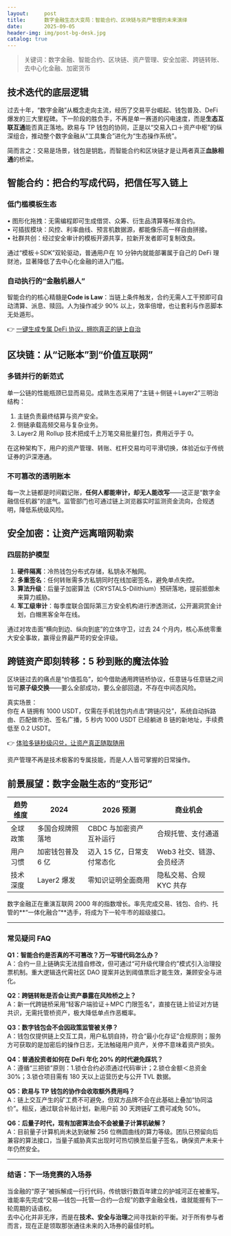 ```yaml
---
layout:     post
title:      数字金融生态大变局：智能合约、区块链与资产管理的未来演绎
date:       2025-09-05
header-img: img/post-bg-desk.jpg
catalog: true
---
```


> 关键词：数字金融、智能合约、区块链、资产管理、安全加密、跨链转账、去中心化金融、加密货币

## 技术迭代的底层逻辑  
过去十年，“数字金融”从概念走向主流，经历了交易平台崛起、钱包普及、DeFi 爆发的三大里程碑。下一阶段的胜负手，不再是单一赛道的闪电速度，而是**生态互联互通**能否真正落地。欧易与 TP 钱包的协同，正是以“交易入口＋资产中枢”的纵深组合，推动整个数字金融从“工具集合”进化为“生态操作系统”。  

简而言之：交易是场景，钱包是钥匙，而智能合约和区块链才是让两者真正**血脉相通**的桥梁。

## 智能合约：把合约写成代码，把信任写入链上  

### 低门槛模板生态  
• 图形化拖拽：无需编程即可生成借贷、众筹、衍生品清算等标准合约。  
• 可插拔模块：风控、利率曲线、预言机数据源，都能像乐高一样自由拼接。  
• 社群共创：经过安全审计的模板开源共享，拉新开发者即可复制改良。  

通过“模板＋SDK”双轮驱动，普通用户在 10 分钟内就能部署属于自己的 DeFi 理财池，显著降低了去中心化金融的进入门槛。

### 自动执行的“金融机器人”  
智能合约的核心精髓是**Code is Law**：当链上条件触发，合约无需人工干预即可自动清算、派息、赎回。人为操作减少 90% 以上，效率倍增，也让套利与作恶脚本无处遁形。  

👉 [一键生成专属 DeFi 协议，拥抱真正的链上自治](https://okxdog.com/)

## 区块链：从“记账本”到“价值互联网”  

### 多链并行的新范式  
单一公链的性能瓶颈已显而易见。成熟生态采用了“主链＋侧链＋Layer2”三明治结构：  

1. 主链负责最终结算与资产安全。  
2. 侧链承载高频交易与复杂业务。  
3. Layer2 用 Rollup 技术把成千上万笔交易批量打包，费用近乎于 0。  

在这种架构下，用户的资产管理、转账、杠杆交易均可平滑切换，体验近似于传统证券的沪深港通。

### 不可篡改的透明账本  
每一次上链都是时间戳记账，**任何人都能审计，却无人能改写**——这正是“数字金融信任机器”的底气。监管部门也可通过链上浏览器实时监测资金流向，合规透明，降低系统级风险。

## 安全加密：让资产远离暗网勒索  

### 四层防护模型  
1. **硬件隔离**：冷热钱包分布式存储，私钥永不触网。  
2. **多重签名**：任何转账需多方私钥同时在线加密签名，避免单点失控。  
3. **算法升级**：后量子加密算法（CRYSTALS-Dilithium）预研落地，提前抵御未来算力威胁。  
4. **军工级审计**：每季度联合国际第三方安全机构进行渗透测试，公开漏洞赏金计划，白帽黑客全年在线。  

通过对攻击面“横向到边、纵向到底”的立体守卫，过去 24 个月内，核心系统零重大安全事故，赢得业界最严苛的安全评级。

## 跨链资产即刻转移：5 秒到账的魔法体验  

区块链过去的痛点是“价值孤岛”，如今借助通用跨链桥协议，任意链与任意链之间皆可**原子级交换**——要么全部成功，要么全部回退，不存在中间态风险。  

真实场景：  
你在 A 链拥有 1000 USDT，仅需在手机钱包内点击“跨链闪兑”，系统自动拆路由、匹配做市池、签名广播，5 秒内 1000 USDT 已经躺进 B 链的新地址，手续费低至 0.2 USDT。  

👉 [体验多链秒级闪兑，让资产真正随取随用](https://okxdog.com/)

资产管理不再是技术极客的专属技能，而是人人皆可掌握的日常操作。

## 前景展望：数字金融生态的“变形记”  

| 趋势维度 | 2024 | 2026 预测 | 商业机会 |
|---|---|---|---|
| 全球政策 | 多国合规牌照落地 | CBDC 与加密资产互补运行 | 合规托管、支付通道 |
| 用户习惯 | 加密钱包普及 6 亿 | 迈入 15 亿，日常支付常态化 | Web3 社交、链游、会员经济 |
| 技术深度 | Layer2 爆发 | 零知识证明全面商用 | 隐私交易、合规 KYC 共存 |

数字金融正在重演互联网 2000 年的指数增长。率先完成交易、钱包、合约、托管的**“一体化融合”**选手，将成为下一轮牛市的超级接口。

---

### 常见疑问 FAQ  

**Q1：智能合约是否真的不可篡改？万一写错代码怎么办？**  
A：合约一旦上链确实无法擅自修改，但可通过“可升级代理合约”模式引入治理投票机制。重大逻辑迭代需社区 DAO 提案并达到阈值票后才能生效，兼顾安全与进化。

**Q2：跨链转账是否会让资产暴露在风险桥之上？**  
A：新一代跨链桥采用“轻客户端验证＋MPC 门限签名”，直接在链上验证对方链共识，无需托管桥资产，极大降低单点作恶概率。

**Q3：数字钱包会不会因政策监管被关停？**  
A：钱包仅提供链上交互工具，用户私钥自持，符合“最小化存证”合规原则；服务方可获取的是加密后的操作日志，无法触碰用户资产，关停不意味着资产损失。

**Q4：普通投资者如何在 DeFi 年化 20% 的时代避免踩坑？**  
A：遵循“三把锁”原则：1.锁仓合约必须通过代码审计；2.锁仓金额＜总资金 30%；3.锁仓项目需有 180 天以上运营历史与公开 TVL 数据。

**Q5：欧易与 TP 钱包的协作会收取额外费用吗？**  
A：链上交互产生的矿工费不可避免，但双方品牌不会在此基础上叠加“协同溢价”。相反，通过联合补贴计划，新用户前 30 天跨链矿工费可减免 50%。

**Q6：后量子时代，现有加密算法会不会被量子计算机破解？**  
A：目前量子计算机尚未达到破解 256 位椭圆曲线的算力等级。团队已预留向后兼容的算法接口，当量子威胁真实出现时可热切换至后量子签名，确保资产未来十年仍然安全。

---

### 结语：下一场竞赛的入场券  

当金融的“原子”被拆解成一行行代码，传统银行数百年建立的护城河正在被重写。谁能率先完成“交易—钱包—托管—合约—合规”的数字金融全栈，谁就能握有下一轮周期的话语权。  
去中心化并非无序，而是在**技术、安全与治理**之间寻找新的平衡。对于所有参与者而言，现在正是领取那张通往未来的入场券的最佳时机。